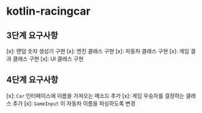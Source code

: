 # kotlin-racingcar

## 3단계 요구사항

[x]: 랜덤 숫자 생성기 구현
[x]: 엔진 클래스 구현
[x]: 자동차 클래스 구현
[x]: 게임 결과 클래스 구현
[x]: UI 클래스 구현

## 4단계 요구사항

[x]: `Car` 인터페이스에 이름을 가져오는 메소드 추가
[x]: 게임 우승자를 결정하는 클래스 추가
[x]: `GameInput` 이 자동차 이름을 파싱하도록 변경
